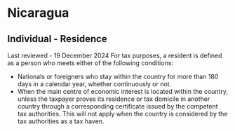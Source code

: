 # Nicaragua
## Individual - Residence
Last reviewed - 19 December 2024
For tax purposes, a resident is defined as a person who meets either of the following conditions:
  * Nationals or foreigners who stay within the country for more than 180 days in a calendar year, whether continuously or not. 
  * When the main centre of economic interest is located within the country, unless the taxpayer proves its residence or tax domicile in another country through a corresponding certificate issued by the competent tax authorities. This will not apply when the country is considered by the tax authorities as a tax haven. 


